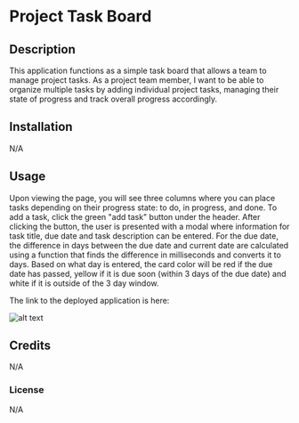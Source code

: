 # Project Task Board

## Description
This application functions as a simple task board that allows a team to manage project tasks. As a project team member, I want to be able to organize multiple tasks by adding individual project tasks, managing their state of progress and track overall progress accordingly. 


## Installation
N/A

## Usage
Upon viewing the page, you will see three columns where you can place tasks depending on their progress state: to do, in progress, and done. To add a task, click the green "add task" button under the header. After clicking the button, the user is presented with a modal where information for task title, due date and task description can be entered. For the due date, the difference in days between the due date and current date are calculated using a function that finds the difference in milliseconds and converts it to days. Based on what day is entered, the card color will be red if the due date has passed, yellow if it is due soon (within 3 days of the due date) and white if it is outside of the 3 day window.

The link to the deployed application is here:

![alt text](https://github.com/savannahmarshall/Project-Task-Board/blob/main/assets/challenge-5%20screenshot.png)

## Credits
N/A

### License
N/A





